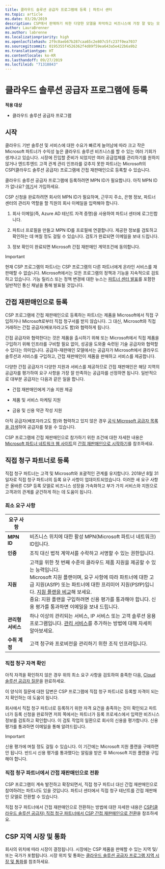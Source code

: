 ```yaml
---
title: 클라우드 솔루션 공급자 프로그램에 등록 | 파트너 센터
ms.topic: article
ms.date: 03/20/2019
description: CSP에서 판매하기 위한 다양한 모델을 파악하고 비즈니스에 가장 잘 맞는 모델 결정
author: LauraBrenner
ms.author: labrenne
ms.localizationpriority: high
ms.openlocfilehash: 2f9c0aeb67b287caa65c2e807c5fc237f0ea7037
ms.sourcegitcommit: 0195355f4526362f4d89f59ea643a5e422b6a9b2
ms.translationtype: HT
ms.contentlocale: ko-KR
ms.lasthandoff: 09/27/2019
ms.locfileid: "71318843"
---
```

# <a name="enroll-in-the-cloud-solution-provider-program"></a>클라우드 솔루션 공급자 프로그램에 등록

**적용 대상**

- 클라우드 솔루션 공급자 프로그램  

## <a name="get-started"></a>시작

클라우드 기반 솔루션 및 서비스에 대한 수요가 빠르게 늘어남에 따라 크고 작은 Microsoft 파트너가 수익성 높은 클라우드 솔루션 비즈니스를 할 수 있는 여러 기회가 생겨나고 있습니다. 시장에 진입할 준비가 되었지만 여러 공급업체를 관리하기를 원하지 않거나 엔드투엔드 고객 관계 관리 인프라를 갖추지 못한 파트너는 Microsoft의 CSP(클라우드 솔루션 공급자) 프로그램에 간접 재판매인으로 등록할 수 있습니다.

클라우드 솔루션 공급자 프로그램에 등록하려면 MPN ID가 필요합니다. 아직 MPN ID가 없나요? [여기](https://epe.mspartner.microsoft.com/EPE/portal/en-US?partnerid=)서 가입하세요.

CSP 신청을 완료하려면 회사의 MPN ID가 필요하며, 근무지 주소, 은행 정보, 파트너 센터의 관리자 역할을 할 직원의 회사 이메일을 입력해야 합니다.

1. 회사 이메일(즉, Azure AD 테넌트 자격 증명)을 사용하여 파트너 센터에 로그인합니다.

2. 파트너 프로필을 만들고 MPN ID를 프로필에 연결합니다.
제공한 정보를 검토하고 확인하는 데 며칠 정도 걸릴 수 있습니다. 검토가 완료되면 이메일을 보내 드립니다.

3. 정보 확인이 완료되면 Microsoft 간접 재판매인 계약조건에 동의합니다.

> [!IMPORTANT]  
> 현재 CSP 프로그램의 파트너는 CSP 프로그램의 다른 파트너에게 온라인 서비스를 재판매할 수 없습니다. Microsoft에서는 모든 프로그램의 정책과 기능을 지속적으로 검토하고 있습니다. 기능 릴리스 또는 정책 변경에 대한 뉴스는 [파트너 센터 발표](https://partner.microsoft.com/pcv/announcements)를 포함한 일반적인 통신 채널을 통해 발표될 것입니다.

## <a name="enroll-as-an-indirect-reseller"></a>간접 재판매인으로 등록

CSP 프로그램에 간접 재판매인으로 등록하는 파트너는 제품을 Microsoft에서 직접 구입하거나 Microsoft로부터 직접 청구서를 받지 않습니다. 그 대신, Microsoft와 직접 거래하는 간접 공급자(배포자라고도 함)와 협력하게 됩니다.

간접 공급자와 협력한다는 것은 제품을 출시하기 위해 또는 Microsoft에서 직접 제품을 구입하기 위해 인프라를 구비할 필요 없이, 성공을 도와줄 숙련된 기술 공급자와 협력할 수 있다는 의미입니다. 공급자-재판매인 모델에서는 공급자가 Microsoft에서 클라우드 솔루션과 서비스를 구입하고, 간접 재판매인이 제품을 판매하고 서비스를 제공합니다.

다양한 간접 공급자가 다양한 지원과 서비스를 제공하므로 간접 재판매인은 해당 지역의 공급자를 평가하여 요구 사항을 가장 잘 만족하는 공급자를 선정하면 됩니다. 일반적으로 대부분 공급자는 다음과 같은 일을 합니다.

- 간접 재판매인에게 기술 지원 제공

- 제품 및 서비스 마케팅 지원

- 금융 및 신용 약관 작성 지원

아직 공급자(배포자라고도 함)와 협력하고 있지 않은 경우 [공식 Microsoft 공급자 목록을 검색](https://partnercenter.microsoft.com/partner/find-a-provider)하여 공급자를 찾을 수 있습니다.

CSP 프로그램에 간접 재판매인으로 참가하기 위한 조건에 대한 자세한 내용은 [Microsoft 파트너 네트워크 웹 사이트](https://partner.microsoft.com/)의 [간접 재판매인으로 시작하기](https://partner.microsoft.com/cloud-solution-provider/whats-required)를 참조하세요. 

## <a name="enroll-as-a-direct-bill-partner"></a>직접 청구 파트너로 등록

직접 청구 파트너는 고객 및 Microsoft와 포괄적인 관계를 유지합니다. 2018년 8월 31일자로 직접 청구 파트너의 등록 요구 사항이 업데이트되었습니다. 이러한 새 요구 사항은 올바른 CSP 등록 모델로 비즈니스 성장을 가속화하고 부가 가치 서비스와 지원으로 고객과의 관계를 굳건하게 하는 데 도움이 됩니다. 

### <a name="minimum-requirements"></a>최소 요구 사항

|**요구 사항**|                             |
|--------------------------------|--------------------------------------------------------------|
|**MPN ID**   |비즈니스 위치에 대한 활성 MPN(Microsoft 파트너 네트워크) ID입니다.    |
|**인증**   |조직 대신 법적 계약서를 수락하고 서명할 수 있는 권한입니다.|
|**지원**   |고객을 위한 첫 번째 수준의 클라우드 제품 지원을 제공할 수 있는 능력입니다. <br>Microsoft 지원 플랜이며, 요구 사항에 따라 파트너에 대한 고급 지원(ASfP) 또는 파트너에 대한 프리미어 지원(PSfP)입니다. [지원 플랜을 비교](https://partner.microsoft.com/support/partnersupport)해 보세요.<br> 중요: 지원 플랜을 구입하려면 신용 평가를 통과해야 합니다. 신용 평가를 통과하면 이메일을 보내 드립니다. |
|**관리형 서비스**   |하나 이상의 관리되는 서비스, IP 서비스 또는 고객 솔루션 응용 프로그램입니다. [관리 서비스](https://partner.microsoft.com/business-opportunities/managed-services-provider)를 추가하는 방법에 대해 자세히 알아보세요.|
|**수취 계정** |고객 청구와 프로비전을 관리하기 위한 조직 인프라입니다.

### <a name="verify-direct-bill-eligibility"></a>직접 청구 자격 확인

아직 자격을 확인하지 않은 경우 위의 최소 요구 사항을 검토하여 충족한 다음, [Cloud 솔루션 공급자 질문](https://partner.microsoft.com/cloud-solution-provider/assessment)을 완료하세요.

이 양식의 질문에 대한 답변은 CSP 프로그램에 직접 청구 파트너로 등록할 자격이 되는지 확인하는 데 도움이 됩니다.

회사에서 직접 청구 파트너로 등록하기 위한 자격 요건을 충족하는 것이 확인되고 파트너가 등록 신청을 완료하면 저희 쪽에서는 파트너가 등록 프로세스에서 입력한 비즈니스 정보를 검토하고 확인합니다. 이 검토 작업의 일환으로 회사의 신용을 평가합니다. 신용 평가를 통과하면 이메일을 통해 알려드립니다.

>[!IMPORTANT]
>신용 평가에 며칠 정도 걸릴 수 있습니다. 이 기간에는 Microsoft 지원 플랜을 구매하면 안 됩니다. 반드시 신용 평가를 통과했다는 알림을 받은 후 Microsoft 지원 플랜을 구입해야 합니다.

### <a name="transition-from-direct-bill-to-indirect-reseller"></a>직접 청구 파트너에서 간접 재판매인으로 전환

CSP 프로그램이 계속 발전하고 확장되면서, 직접 청구 파트너 대신 간접 재판매인으로 참여하려는 파트너도 있을 것입니다. 파트너 센터에서 직접 청구 테넌트를 간접 재판매인 모델로 전환할 수 있습니다.

직접 청구 파트너에서 간접 재판매인으로 전환하는 방법에 대한 자세한 내용은 [CSP(클라우드 솔루션 공급자) 직접 청구 파트너에서 CSP 간접 재판매인으로 전환](transition-direct-to-indirect.md)을 참조하세요.

## <a name="csp-regional-markets-and-currencies"></a>CSP 지역 시장 및 통화

회사의 위치에 따라 시장이 결정됩니다. 시장에는 CSP 제품을 판매할 수 있는 지역 및/또는 국가가 포함됩니다. 시장 위치 및 통화는 [클라우드 솔루션 공급자 프로그램 지역 시장 및 통화](regional-authorization-overview.md)를 참조하세요.


